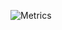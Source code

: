 ![Metrics](https://metrics.lecoq.io/wintendev?template=classic&repositories.forks=true&languages=1&introduction=1&people=1&lines=1&languages.limit=8&languages.sections=most-used&languages.colors=github&languages.details=bytes-size&languages.threshold=0%25&languages.indepth=false&languages.categories=markup%2C%20programming&languages.recent.categories=markup%2C%20programming&languages.recent.load=300&languages.recent.days=14&introduction.title=true&people.limit=26&people.size=28&people.types=followers%2C%20following&people.identicons=false&people.shuffle=false&config.timezone=Asia%2FJakarta&config.twemoji=true&config.display=large)
